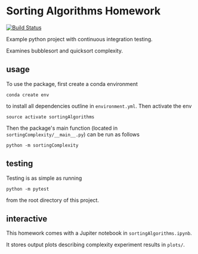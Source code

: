 # Sorting Algorithms Homework

[![Build
Status](https://travis-ci.org/kenburke/sortingAlgorithms.svg?branch=master)](https://travis-ci.org/kenburke/sortingAlgorithms)

Example python project with continuous integration testing.

Examines bubblesort and quicksort complexity.

## usage

To use the package, first create a conda environment

```
conda create env
```

to install all dependencies outline in `environment.yml`. Then activate the env

```
source activate sortingAlgorithms
```

Then the package's main function (located in `sortingComplexity/__main__.py`) 
can be run as follows

```
python -m sortingComplexity
```

## testing

Testing is as simple as running

```
python -m pytest
```

from the root directory of this project.

## interactive

This homework comes with a Jupiter notebook in `sortingAlgorithms.ipynb`.

It stores output plots describing complexity experiment results in `plots/`.
